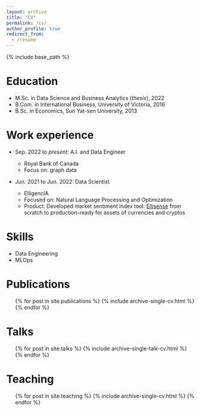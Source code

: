 ```yaml
---
layout: archive
title: "CV"
permalink: /cv/
author_profile: true
redirect_from:
  - /resume
---
```


{% include base_path %}

Education
======
* M.Sc. in Data Science and Business Analytics (*thesis*), 2022 
* B.Com. in International Business, University of Victoria, 2016
* B.Sc. in Economics, Sun Yat-sen University, 2013

Work experience
======
* Sep. 2022 to *present*: A.I. and Data Engineer
  * Royal Bank of Canada
  * Focus on: graph data

* Jun. 2021 to Jun. 2022: Data Scientist
  * ElligencIA
  * Focused on: Natural Language Processing and Optimization
  * Product: Developed market sentiment index tool: [Ellisense](https://ellisense.com/) from scratch to production-ready for assets of currencies and cryptos
  
Skills
======
* Data Engineering
* MLOps

Publications
======
  <ul>{% for post in site.publications %}
    {% include archive-single-cv.html %}
  {% endfor %}</ul>
  
Talks
======
  <ul>{% for post in site.talks %}
    {% include archive-single-talk-cv.html %}
  {% endfor %}</ul>
  
Teaching
======
  <ul>{% for post in site.teaching %}
    {% include archive-single-cv.html %}
  {% endfor %}</ul>
  
